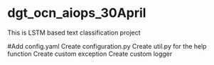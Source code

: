 # dgt_ocn_aiops_30April
This is LSTM based text classification project


#Add config.yaml
Create configuration.py
Create util.py for the help function
Create custom exception 
Create custom logger
